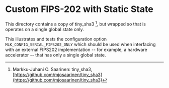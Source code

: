 [//]: # (SPDX-License-Identifier: CC-BY-4.0)

# Custom FIPS-202 with Static State

This directory contains a copy of tiny_sha3 [^tiny_sha3], but wrapped so that is operates on a single global state only.

This illustrates and tests the configuration option `MLK_CONFIG_SERIAL_FIPS202_ONLY` which should be used
when interfacing with an external FIPS202 implementation -- for example, a hardware accelerator -- that has only
a single global state.

<!--- bibliography --->
[^tiny_sha3]: Markku-Juhani O. Saarinen: tiny_sha3, [https://github.com/mjosaarinen/tiny_sha3](https://github.com/mjosaarinen/tiny_sha3)
